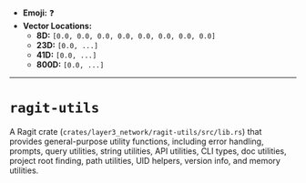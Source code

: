 - **Emoji:** ❓
- **Vector Locations:**
    - **8D:** `[0.0, 0.0, 0.0, 0.0, 0.0, 0.0, 0.0, 0.0]`
    - **23D:** `[0.0, ...]`
    - **41D:** `[0.0, ...]`
    - **800D:** `[0.0, ...]`

---

# `ragit-utils`

A Ragit crate (`crates/layer3_network/ragit-utils/src/lib.rs`) that provides general-purpose utility functions, including error handling, prompts, query utilities, string utilities, API utilities, CLI types, doc utilities, project root finding, path utilities, UID helpers, version info, and memory utilities.